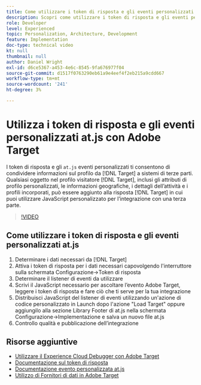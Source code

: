 ```yaml
---
title: Come utilizzare i token di risposta e gli eventi personalizzati at.js
description: Scopri come utilizzare i token di risposta e gli eventi personalizzati at.js per condividere le informazioni sul profilo da Target a sistemi di terze parti.
role: Developer
level: Experienced
topic: Personalization, Architecture, Development
feature: Implementation
doc-type: technical video
kt: null
thumbnail: null
author: Daniel Wright
exl-id: d6ce5367-a453-4e6c-8545-9fa676977f04
source-git-commit: d1517f0763290eb61a9e4eef4f2eb215a9cdd667
workflow-type: tm+mt
source-wordcount: '241'
ht-degree: 3%

---
```


# Utilizza i token di risposta e gli eventi personalizzati at.js con Adobe Target

I token di risposta e gli `at.js` eventi personalizzati ti consentono di condividere informazioni sul profilo da [!DNL Target] a sistemi di terze parti. Qualsiasi oggetto nel profilo visitatore [!DNL Target], inclusi gli attributi di profilo personalizzati, le informazioni geografiche, i dettagli dell’attività e i profili incorporati, può essere aggiunto alla risposta [!DNL Target] in cui puoi utilizzare JavaScript personalizzato per l’integrazione con una terza parte.

>[!VIDEO](https://video.tv.adobe.com/v/23253/?quality=12)

## Come utilizzare i token di risposta e gli eventi personalizzati at.js

1. Determinare i dati necessari da [!DNL Target]
1. Attiva i token di risposta per i dati necessari capovolgendo l&#39;interruttore sulla schermata Configurazione->Token di risposta
1. Determinare il listener di eventi da utilizzare
1. Scrivi il JavaScript necessario per ascoltare l’evento Adobe Target, leggere i token di risposta e fare ciò che ti serve per la tua integrazione
1. Distribuisci JavaScript del listener di eventi utilizzando un&#39;azione di codice personalizzato in Launch dopo l&#39;azione &quot;Load Target&quot; oppure aggiungilo alla sezione Library Footer di at.js nella schermata Configurazione->Implementazione e salva un nuovo file at.js
1. Controllo qualità e pubblicazione dell’integrazione

## Risorse aggiuntive

* [Utilizzare il Experience Cloud Debugger con Adobe Target](../troubleshooting/troubleshoot-with-the-experience-cloud-debugger.md)
* [Documentazione sul token di risposta](https://experienceleague.adobe.com/docs/target/using/administer/response-tokens.html?lang=en)
* [Documentazione evento personalizzata at.js](https://experienceleague.adobe.com/docs/target/using/implement-target/client-side/at-js-implementation/functions-overview/atjs-custom-events.html?lang=en)
* [Utilizzo di Fornitori di dati in Adobe Target](use-data-providers-to-integrate-third-party-data.md)
